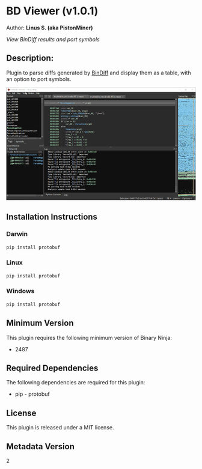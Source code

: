 # BD Viewer (v1.0.1)
Author: **Linus S. (aka PistonMiner)**

_View BinDiff results and port symbols_

## Description:

Plugin to parse diffs generated by <a href='https://www.zynamics.com/software.html'>BinDiff</a> and display them as a table, with an option to port symbols.

![](https://github.com/PistonMiner/binaryninja-bindiff-viewer/blob/master/media/usage_small.gif?raw=true)


## Installation Instructions

### Darwin

```bash
pip install protobuf
```

### Linux

```bash
pip install protobuf
```

### Windows

```bash
pip install protobuf
```

## Minimum Version

This plugin requires the following minimum version of Binary Ninja:

* 2487



## Required Dependencies

The following dependencies are required for this plugin:

 * pip - protobuf


## License

This plugin is released under a MIT license.
## Metadata Version

2
